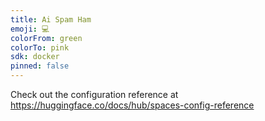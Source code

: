 ```yaml
---
title: Ai Spam Ham
emoji: 💻
colorFrom: green
colorTo: pink
sdk: docker
pinned: false
---
```


Check out the configuration reference at https://huggingface.co/docs/hub/spaces-config-reference
